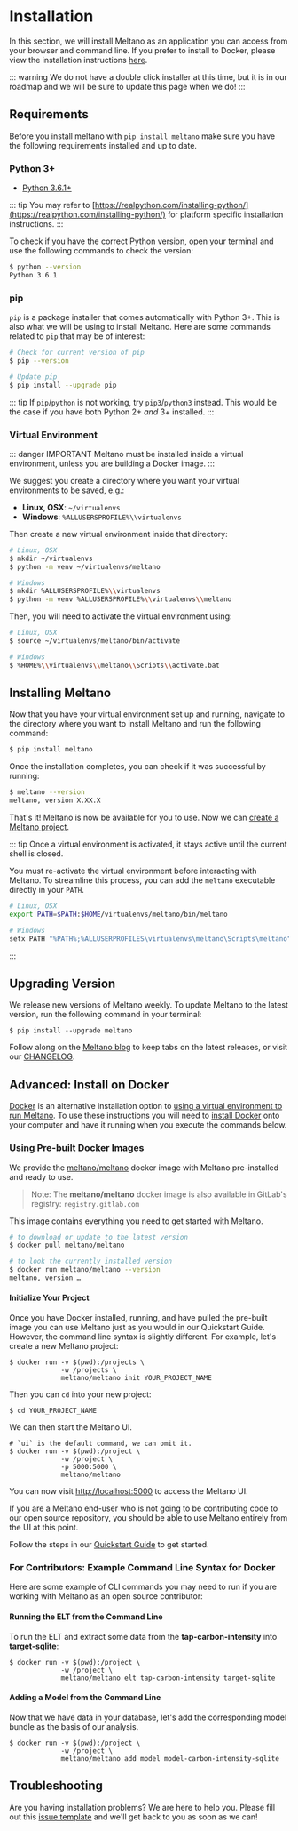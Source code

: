 # Installation

In this section, we will install Meltano as an application you can access from your browser and command line. If you prefer to install to Docker, please view the installation instructions [here](/docs/tutorial.html#using-docker).

::: warning
We do not have a double click installer at this time, but it is in our roadmap and we will be sure to update this page when we do!
:::

## Requirements

Before you install meltano with `pip install meltano` make sure you have the following requirements installed and up to date.

### Python 3+

- [Python 3.6.1+](https://realpython.com/installing-python/)

::: tip
You may refer to [https://realpython.com/installing-python/](https://realpython.com/installing-python/) for platform specific installation instructions.
:::

To check if you have the correct Python version, open your terminal and use the following commands to check the version:

```bash
$ python --version
Python 3.6.1
```

### pip

`pip` is a package installer that comes automatically with Python 3+. This is also what we will be using to install Meltano. Here are some commands related to `pip` that may be of interest:

```bash
# Check for current version of pip
$ pip --version

# Update pip
$ pip install --upgrade pip
```

::: tip
If `pip`/`python` is not working, try `pip3`/`python3` instead. This would be the case if you have both Python 2+ *and* 3+ installed.
:::

### Virtual Environment

::: danger IMPORTANT
Meltano must be installed inside a virtual environment, unless you are building a Docker image.
:::

We suggest you create a directory where you want your virtual environments to be saved, e.g.:
  - **Linux, OSX**:  `~/virtualenvs`
  - **Windows**: `%ALLUSERSPROFILE%\\virtualenvs`

Then create a new virtual environment inside that directory:

```bash
# Linux, OSX
$ mkdir ~/virtualenvs
$ python -m venv ~/virtualenvs/meltano

# Windows
$ mkdir %ALLUSERSPROFILE%\\virtualenvs
$ python -m venv %ALLUSERSPROFILE%\\virtualenvs\\meltano
```

Then, you will need to activate the virtual environment using:

```bash
# Linux, OSX
$ source ~/virtualenvs/meltano/bin/activate

# Windows
$ %HOME%\\virtualenvs\\meltano\\Scripts\\activate.bat
```

## Installing Meltano

Now that you have your virtual environment set up and running, navigate to the directory where you want to install Meltano and run the following command:

```bash
$ pip install meltano
```

Once the installation completes, you can check if it was successful by running:

```bash
$ meltano --version
meltano, version X.XX.X
```

That's it! Meltano is now be available for you to use. Now we can [create a Meltano project](/docs/quickstart.html).

::: tip
Once a virtual environment is activated, it stays active until the current shell is closed.

You must re-activate the virtual environment before interacting with Meltano. 
To streamline this process, you can add the `meltano` executable directly in your `PATH`.

```bash
# Linux, OSX
export PATH=$PATH:$HOME/virtualenvs/meltano/bin/meltano

# Windows
setx PATH "%PATH%;%ALLUSERPROFILES\virtualenvs\meltano\Scripts\meltano"
```
:::

## Upgrading Version

We release new versions of Meltano weekly. To update Meltano to the latest version, run the following command in your terminal:

```
$ pip install --upgrade meltano
```

Follow along on the [Meltano blog](https://meltano.com/blog/) to keep tabs on the latest releases, or visit our [CHANGELOG](https://gitlab.com/meltano/meltano/blob/master/CHANGELOG.md).


## Advanced: Install on Docker

[Docker](https://www.docker.com/) is an alternative installation option to [using a virtual environment to run Meltano](http://localhost:8080/docs/installation.html#virtual-environment). To use these instructions you will need to [install Docker](https://docs.docker.com/install/) onto your computer and have it running when you execute the commands below.

### Using Pre-built Docker Images

We provide the [meltano/meltano](https://hub.docker.com/r/meltano/meltano) docker image with Meltano pre-installed and ready to use.

> Note: The **meltano/meltano** docker image is also available in GitLab's registry: `registry.gitlab.com`

This image contains everything you need to get started with Meltano.

```bash
# to download or update to the latest version
$ docker pull meltano/meltano

# to look the currently installed version
$ docker run meltano/meltano --version
meltano, version …
```

#### Initialize Your Project

Once you have Docker installed, running, and have pulled the pre-built image you can use Meltano just as you would in our Quickstart Guide. However, the command line syntax is slightly different. For example, let's create a new Meltano project:

```
$ docker run -v $(pwd):/projects \
             -w /projects \
             meltano/meltano init YOUR_PROJECT_NAME
```

Then you can `cd` into your new project:

```
$ cd YOUR_PROJECT_NAME
```

We can then start the Meltano UI.

```
# `ui` is the default command, we can omit it.
$ docker run -v $(pwd):/project \
             -w /project \
             -p 5000:5000 \
             meltano/meltano
```
You can now visit [http://localhost:5000](http://localhost:5000) to access the Meltano UI.

If you are a Meltano end-user who is not going to be contributing code to our open source repository, you should be able to use Meltano entirely from the UI at this point. 

Follow the steps in our [Quickstart Guide](./quickstart.html) to get started.

### For Contributors: Example Command Line Syntax for Docker ###

 Here are some example of CLI commands you may need to run if you are working with Meltano as an open source contributor:

#### Running the ELT from the Command Line
To run the ELT and extract some data from the **tap-carbon-intensity** into **target-sqlite**:

```
$ docker run -v $(pwd):/project \
             -w /project \
             meltano/meltano elt tap-carbon-intensity target-sqlite
```

#### Adding a Model from the Command Line

Now that we have data in your database, let's add the corresponding model bundle as the basis of our analysis.

```
$ docker run -v $(pwd):/project \
             -w /project \
             meltano/meltano add model model-carbon-intensity-sqlite
```

## Troubleshooting

Are you having installation problems? We are here to help you. Please fill out this [issue template](https://gitlab.com/meltano/meltano/issues/new?issue%5Bassignee_id%5D=&issue%5Bmilestone_id%5D=&issuable_template=bugs) and we'll get back to you as soon as we can!